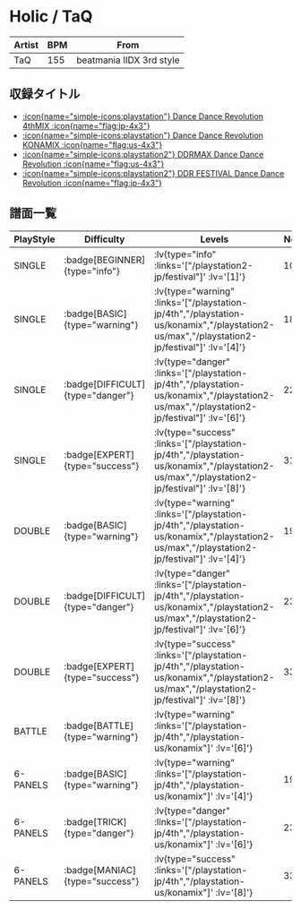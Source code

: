 # Holic / TaQ

|Artist|BPM|From|
|------|---|----|
|TaQ|155|beatmania IIDX 3rd style|

## 収録タイトル

- [ :icon{name="simple-icons:playstation"} Dance Dance Revolution 4thMIX :icon{name="flag:jp-4x3"} ](/playstation-jp/4th)
- [ :icon{name="simple-icons:playstation"} Dance Dance Revolution KONAMIX :icon{name="flag:us-4x3"} ](/playstation-us/konamix)
- [ :icon{name="simple-icons:playstation2"} DDRMAX Dance Dance Revolution :icon{name="flag:us-4x3"} ](/playstation2-us/max)
- [ :icon{name="simple-icons:playstation2"} DDR FESTIVAL Dance Dance Revolution :icon{name="flag:jp-4x3"} ](/playstation2-jp/festival)

## 譜面一覧

|PlayStyle|Difficulty|Levels|Notes|Movie|
|---------|----------|------|-----|-----|
|SINGLE| :badge[BEGINNER]{type="info"} | :lv{type="info" :links='["/playstation2-jp/festival"]' :lv='[1]'} |103/0||
|SINGLE| :badge[BASIC]{type="warning"} | :lv{type="warning" :links='["/playstation-jp/4th","/playstation-us/konamix","/playstation2-us/max","/playstation2-jp/festival"]' :lv='[4]'} |189/0||
|SINGLE| :badge[DIFFICULT]{type="danger"} | :lv{type="danger" :links='["/playstation-jp/4th","/playstation-us/konamix","/playstation2-us/max","/playstation2-jp/festival"]' :lv='[6]'} |228/0||
|SINGLE| :badge[EXPERT]{type="success"} | :lv{type="success" :links='["/playstation-jp/4th","/playstation-us/konamix","/playstation2-us/max","/playstation2-jp/festival"]' :lv='[8]'} |313/0||
|DOUBLE| :badge[BASIC]{type="warning"} | :lv{type="warning" :links='["/playstation-jp/4th","/playstation-us/konamix","/playstation2-us/max","/playstation2-jp/festival"]' :lv='[4]'} |198/0||
|DOUBLE| :badge[DIFFICULT]{type="danger"} | :lv{type="danger" :links='["/playstation-jp/4th","/playstation-us/konamix","/playstation2-us/max","/playstation2-jp/festival"]' :lv='[6]'} |232/0||
|DOUBLE| :badge[EXPERT]{type="success"} | :lv{type="success" :links='["/playstation-jp/4th","/playstation-us/konamix","/playstation2-us/max","/playstation2-jp/festival"]' :lv='[8]'} |336/0||
|BATTLE| :badge[BATTLE]{type="warning"} | :lv{type="warning" :links='["/playstation-jp/4th","/playstation-us/konamix"]' :lv='[6]'} |||
|6-PANELS| :badge[BASIC]{type="warning"} | :lv{type="warning" :links='["/playstation-jp/4th","/playstation-us/konamix"]' :lv='[4]'} |198/0||
|6-PANELS| :badge[TRICK]{type="danger"} | :lv{type="danger" :links='["/playstation-jp/4th","/playstation-us/konamix"]' :lv='[6]'} |232/0||
|6-PANELS| :badge[MANIAC]{type="success"} | :lv{type="success" :links='["/playstation-jp/4th","/playstation-us/konamix"]' :lv='[8]'} |332/0||
